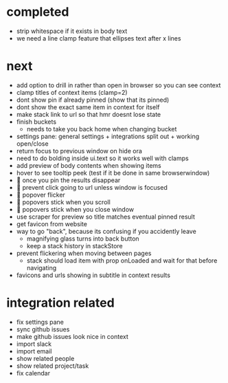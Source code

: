 # completed
- strip whitespace if it exists in body text
- we need a line clamp feature that ellipses text after x lines

# next
- add option to drill in rather than open in browser so you can see context
- clamp titles of context items (clamp=2)
- dont show pin if already pinned (show that its pinned)
- dont show the exact same item in context for itself
- make stack link to url so that hmr doesnt lose state
- finish buckets
  - needs to take you back home when changing bucket
- settings pane: general settings + integrations split out + working open/close
- return focus to previous window on hide ora
- need to do bolding inside ui.text so it works well with clamps
- add preview of body contents when showing items
- hover to see tooltip peek (test if it be done in same browserwindow)
- :bug: once you pin the results disappear
- :bug: prevent click going to url unless window is focused
- :bug: popover flicker
- :bug: popovers stick when you scroll
- :bug: popovers stick when you close window
- use scraper for preview so title matches eventual pinned result
- get favicon from website
- way to go "back", because its confusing if you accidently leave
  - magnifying glass turns into back button
  - keep a stack history in stackStore
- prevent flickering when moving between pages
  - stack should load item with prop onLoaded and wait for that before navigating
- favicons and urls showing in subtitle in context results

# integration related
- fix settings pane
- sync github issues
- make github issues look nice in context
- import slack
- import email
- show related people
- show related project/task
- fix calendar
